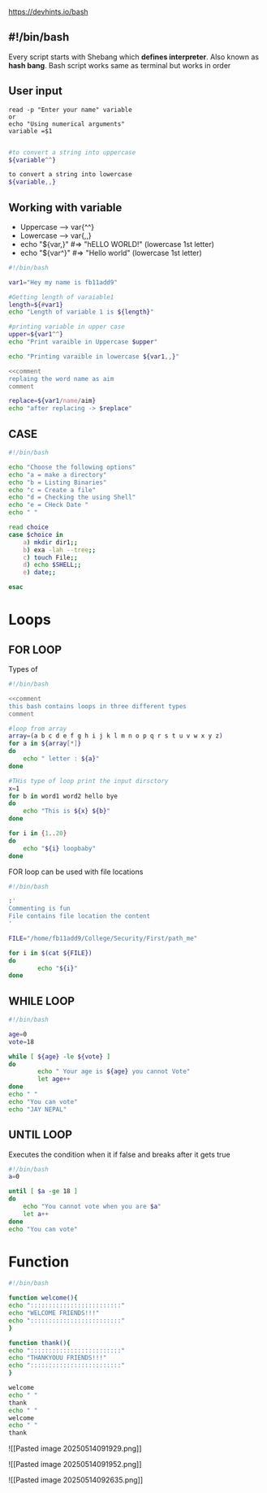https://devhints.io/bash
##  #!/bin/bash
Every script starts with Shebang which **defines interpreter**. Also known as **hash bang**. Bash script works same as terminal but works in order 

## User input
```
read -p "Enter your name" variable
or
echo "Using numerical arguments"
variable =$1
```


```bash

#to convert a string into uppercase 
${variable^^}

to convert a string into lowercase
${variable,,}
```

## Working with variable 
- Uppercase --> var{^^}
- Lowercase -->  var{,,}
- echo "${var,}"   #=> "hELLO WORLD!" (lowercase 1st letter)
- echo "${var^}"   #=> "Hello world" (lowercase 1st letter)

```bash
#!/bin/bash

var1="Hey my name is fb11add9"

#Getting length of varaiable1
length=${#var1}
echo "Length of variable 1 is ${length}"

#printing variable in upper case
upper=${var1^^}
echo "Print varaible in Uppercase $upper"

echo "Printing varaible in lowercase ${var1,,}"

<<comment 
replaing the word name as aim
comment

replace=${var1/name/aim}
echo "after replacing -> $replace"
```

## CASE
```bash
#!/bin/bash

echo "Choose the following options"
echo "a = make a directory"
echo "b = Listing Binaries"
echo "c = Create a file"
echo "d = Checking the using Shell"
echo "e = CHeck Date "
echo " "

read choice
case $choice in
	a) mkdir dir1;;
	b) exa -lah --tree;;
	c) touch File;;
	d) echo $SHELL;;
	e) date;;

esac

```
# Loops

## FOR LOOP
Types of 
```bash
#!/bin/bash

<<comment
this bash contains loops in three different types
comment

#loop from array
array=(a b c d e f g h i j k l m n o p q r s t u v w x y z)
for a in ${array[*]}
do
	echo " letter : ${a}"
done

#THis type of loop print the input dirsctory
x=1
for b in word1 word2 hello bye
do
	echo "This is ${x} ${b}"
done

for i in {1..20}
do 
	echo "${i} loopbaby"
done

```

FOR loop can be used with file locations
```bash                          
#!/bin/bash

:'
Commenting is fun 
File contains file location the content 
'

FILE="/home/fb11add9/College/Security/First/path_me"

for i in $(cat ${FILE})
do
        echo "${i}"
done

```


## WHILE LOOP
```bash                                 
#!/bin/bash

age=0
vote=18

while [ ${age} -le ${vote} ]
do
        echo " Your age is ${age} you cannot Vote"
        let age++ 
done
echo " "
echo "You can vote"
echo "JAY NEPAL"

```

## UNTIL LOOP
Executes the condition when it if false and breaks after it gets true 
```bash
#!/bin/bash
a=0

until [ $a -ge 18 ]
do
	echo "You cannot vote when you are $a"
	let a++
done
echo "You can vote"

```

# Function
```bash
#!/bin/bash

function welcome(){
echo ":::::::::::::::::::::::::"
echo "WELCOME FRIENDS!!!"
echo ":::::::::::::::::::::::::"
}

function thank(){
echo ":::::::::::::::::::::::::"
echo "THANKYOUU FRIENDS!!!"
echo ":::::::::::::::::::::::::"
}

welcome
echo " "
thank
echo " "
welcome
echo " "
thank
```

![[Pasted image 20250514091929.png]]

![[Pasted image 20250514091952.png]]

![[Pasted image 20250514092635.png]]

